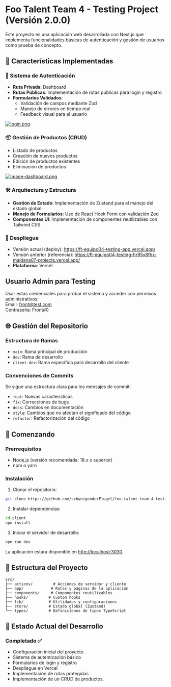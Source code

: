 # Foo Talent Team 4 - Testing Project (Versión 2.0.0)

Este proyecto es una aplicación web desarrollada con Next.js que implementa funcionalidades básicas de autenticación y gestión de usuarios como prueba de concepto.

## 🌟 Características Implementadas

### 🔐 Sistema de Autenticación
- **Ruta Privada**: Dashboard
- **Rutas Públicas**: Implementación de rutas públicas para login y registro
- **Formularios Validados**: 
  - Validación de campos mediante Zod
  - Manejo de errores en tiempo real
  - Feedback visual para el usuario
  
[![login.png](https://i.ibb.co/CpNDs38s/imagen.png)](https://ibb.co/cKMVXS3X)

### 📦 Gestión de Productos (CRUD)
- Listado de productos
- Creación de nuevos productos
- Edición de productos existentes
- Eliminación de productos

[![image-dashboard.png](https://i.ibb.co/z0MdZmK/imagen.png)](https://ibb.co/PfLkgrB)

### 🛠️ Arquitectura y Estructura
- **Gestión de Estado**: Implementación de Zustand para el manejo del estado global
- **Manejo de Formularios**: Uso de React Hook Form con validación Zod
- **Componentes UI**: Implementación de componentes reutilizables con Tailwind CSS

### 🚀 Despliegue

- Versión actual (deploy): https://ft-equipo04-testing-app.vercel.app/  
- Versión anterior (referencia): https://ft-equipo04-testing-hr95x8fhx-maidana07-projects.vercel.app/
- **Plataforma**: Vercel

## Usuario Admin para Testing

Usar estas credenciales para probar el sistema y acceder con permisos administrativos:  
Email: front@test.com  
Contraseña: Front#0

## 🌐 Gestión del Repositorio

### Estructura de Ramas
- `main`: Rama principal de producción
- `dev`: Rama de desarrollo
- `client-dev`: Rama específica para desarrollo del cliente

### Convenciones de Commits
Se sigue una estructura clara para los mensajes de commit:
- `feat`: Nuevas características
- `fix`: Correcciones de bugs
- `docs`: Cambios en documentación
- `style`: Cambios que no afectan el significado del código
- `refactor`: Refactorización del código

## 🚀 Comenzando

### Prerrequisitos
- Node.js (versión recomendada: 18.x o superior)
- npm o yarn

### Instalación

1. Clonar el repositorio:
```bash
git clone https://github.com/schweigenderFlugel/foo-talent-team-4-testing.git
```

2. Instalar dependencias:
```bash
cd client
npm install
```

3. Iniciar el servidor de desarrollo:
```bash
npm run dev
```

La aplicación estará disponible en [http://localhost:3030](http://localhost:3030).

## 📁 Estructura del Proyecto

```
src/
├── actions/         # Acciones de servidor y cliente
├── app/            # Rutas y páginas de la aplicación
├── components/     # Componentes reutilizables
├── hooks/         # Custom hooks
├── lib/           # Utilidades y configuraciones
├── store/         # Estado global (Zustand)
└── types/         # Definiciones de tipos TypeScript
```

## 🔄 Estado Actual del Desarrollo

### Completado ✅
- Configuración inicial del proyecto
- Sistema de autenticación básico
- Formularios de login y registro
- Despliegue en Vercel
- Implementación de rutas protegidas
- Implementación de un CRUD de productos.